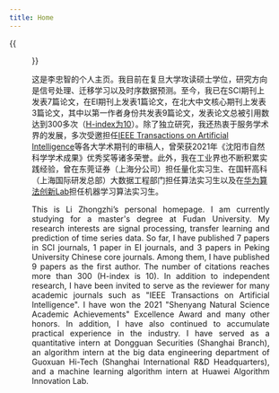 ```yaml
---
title: Home
---
```


{{<figure src="https://raw.githubusercontent.com/zhongzhili/zhongzhili.github.io/master/static/media/person.jpg" title="On the Shang hai in 2023.11." width="266">}}

这是李忠智的个人主页。我目前在复旦大学攻读硕士学位，研究方向是信号处理、迁移学习以及时序数据预测。至今，我已在SCI期刊上发表7篇论文，在EI期刊上发表1篇论文，在北大中文核心期刊上发表3篇论文，其中以第一作者身份共发表9篇论文，发表论文总被引用数达到300多次（[H-index为10](https://scholar.google.com/citations?hl=zh-CN&user=Ij0LvhkAAAAJ&view_op=list_works&citft=1&email_for_op=zzli22%40m.fudan.edu.cn&gmla=AP6z3OZpFQC3SIFgj54p15jMFOdCTABvY-YSv2TNR-_69_4fS0vi37uPMdGts1zlP2gnAWb_kDZ19lvNwMa0aHlRI5s)）。除了独立研究，我还热衷于服务学术界的发展，多次受邀担任[IEEE Transactions on Artificial Intelligence](https://ieeexplore.ieee.org/xpl/RecentIssue.jsp?punumber=9078688)等各大学术期刊的审稿人，曾荣获2021年《沈阳市自然科学学术成果》优秀奖等诸多荣誉。此外，我在工业界也不断积累实践经验，曾在东莞证券（上海分公司）担任量化实习生、在国轩高科（上海国际研发总部）大数据工程部门担任算法实习生以及在[华为算法创新Lab](https://www.huaweicloud.com/lab/algorithm/about.html)担任机器学习算法实习生。

<p style="text-align: justify;">This is Li Zhongzhi’s personal homepage. I am currently studying for a master's degree at Fudan University. My research interests are signal processing, transfer learning and prediction of time series data. So far, I have published 7 papers in SCI journals, 1 paper in EI journals, and 3 papers in Peking University Chinese core journals. Among them, I have published 9 papers as the first author. The number of citations reaches more than 300 (H-index is 10). In addition to independent research, I have been invited to serve as the reviewer for many academic journals such as "IEEE Transactions on Artificial Intelligence". I have won the 2021 "Shenyang Natural Science Academic Achievements" Excellence Award and many other honors. In addition, I have also continued to accumulate practical experience in the industry. I have served as a quantitative intern at Dongguan Securities (Shanghai Branch), an algorithm intern at the big data engineering department of Guoxuan Hi-Tech (Shanghai International R&D Headquarters), and a machine learning algorithm intern at Huawei Algorithm Innovation Lab.</p>
